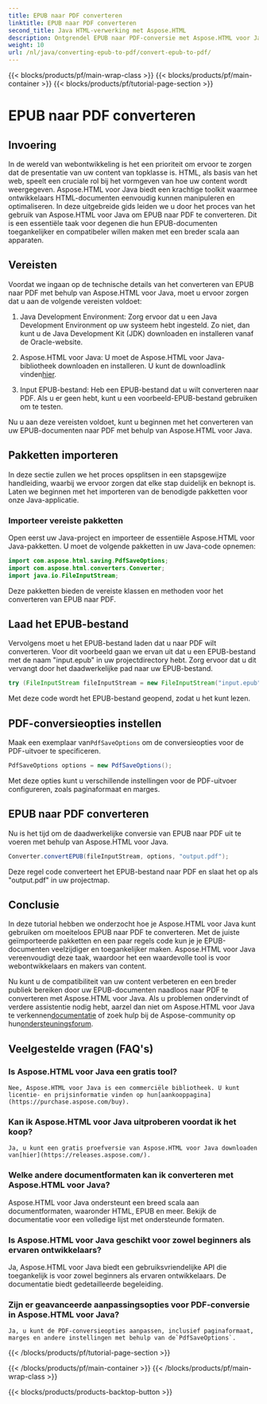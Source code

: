 ```yaml
---
title: EPUB naar PDF converteren
linktitle: EPUB naar PDF converteren
second_title: Java HTML-verwerking met Aspose.HTML
description: Ontgrendel EPUB naar PDF-conversie met Aspose.HTML voor Java, de krachtige Java-bibliotheek. Maak moeiteloos toegankelijke content.
weight: 10
url: /nl/java/converting-epub-to-pdf/convert-epub-to-pdf/
---
```


{{< blocks/products/pf/main-wrap-class >}}
{{< blocks/products/pf/main-container >}}
{{< blocks/products/pf/tutorial-page-section >}}

# EPUB naar PDF converteren

## Invoering

In de wereld van webontwikkeling is het een prioriteit om ervoor te zorgen dat de presentatie van uw content van topklasse is. HTML, als basis van het web, speelt een cruciale rol bij het vormgeven van hoe uw content wordt weergegeven. Aspose.HTML voor Java biedt een krachtige toolkit waarmee ontwikkelaars HTML-documenten eenvoudig kunnen manipuleren en optimaliseren. In deze uitgebreide gids leiden we u door het proces van het gebruik van Aspose.HTML voor Java om EPUB naar PDF te converteren. Dit is een essentiële taak voor degenen die hun EPUB-documenten toegankelijker en compatibeler willen maken met een breder scala aan apparaten.

## Vereisten

Voordat we ingaan op de technische details van het converteren van EPUB naar PDF met behulp van Aspose.HTML voor Java, moet u ervoor zorgen dat u aan de volgende vereisten voldoet:

1. Java Development Environment: Zorg ervoor dat u een Java Development Environment op uw systeem hebt ingesteld. Zo niet, dan kunt u de Java Development Kit (JDK) downloaden en installeren vanaf de Oracle-website.

2. Aspose.HTML voor Java: U moet de Aspose.HTML voor Java-bibliotheek downloaden en installeren. U kunt de downloadlink vinden[hier](https://releases.aspose.com/html/java/).

3. Input EPUB-bestand: Heb een EPUB-bestand dat u wilt converteren naar PDF. Als u er geen hebt, kunt u een voorbeeld-EPUB-bestand gebruiken om te testen.

Nu u aan deze vereisten voldoet, kunt u beginnen met het converteren van uw EPUB-documenten naar PDF met behulp van Aspose.HTML voor Java.

## Pakketten importeren

In deze sectie zullen we het proces opsplitsen in een stapsgewijze handleiding, waarbij we ervoor zorgen dat elke stap duidelijk en beknopt is. Laten we beginnen met het importeren van de benodigde pakketten voor onze Java-applicatie.

### Importeer vereiste pakketten

Open eerst uw Java-project en importeer de essentiële Aspose.HTML voor Java-pakketten. U moet de volgende pakketten in uw Java-code opnemen:

```java
import com.aspose.html.saving.PdfSaveOptions;
import com.aspose.html.converters.Converter;
import java.io.FileInputStream;
```

Deze pakketten bieden de vereiste klassen en methoden voor het converteren van EPUB naar PDF.

## Laad het EPUB-bestand

Vervolgens moet u het EPUB-bestand laden dat u naar PDF wilt converteren. Voor dit voorbeeld gaan we ervan uit dat u een EPUB-bestand met de naam "input.epub" in uw projectdirectory hebt. Zorg ervoor dat u dit vervangt door het daadwerkelijke pad naar uw EPUB-bestand.

```java
try (FileInputStream fileInputStream = new FileInputStream("input.epub")) {
```

Met deze code wordt het EPUB-bestand geopend, zodat u het kunt lezen.

## PDF-conversieopties instellen

 Maak een exemplaar van`PdfSaveOptions` om de conversieopties voor de PDF-uitvoer te specificeren.

```java
PdfSaveOptions options = new PdfSaveOptions();
```

Met deze opties kunt u verschillende instellingen voor de PDF-uitvoer configureren, zoals paginaformaat en marges.

## EPUB naar PDF converteren

Nu is het tijd om de daadwerkelijke conversie van EPUB naar PDF uit te voeren met behulp van Aspose.HTML voor Java.

```java
Converter.convertEPUB(fileInputStream, options, "output.pdf");
```

Deze regel code converteert het EPUB-bestand naar PDF en slaat het op als "output.pdf" in uw projectmap.

## Conclusie

In deze tutorial hebben we onderzocht hoe je Aspose.HTML voor Java kunt gebruiken om moeiteloos EPUB naar PDF te converteren. Met de juiste geïmporteerde pakketten en een paar regels code kun je je EPUB-documenten veelzijdiger en toegankelijker maken. Aspose.HTML voor Java vereenvoudigt deze taak, waardoor het een waardevolle tool is voor webontwikkelaars en makers van content.

 Nu kunt u de compatibiliteit van uw content verbeteren en een breder publiek bereiken door uw EPUB-documenten naadloos naar PDF te converteren met Aspose.HTML voor Java. Als u problemen ondervindt of verdere assistentie nodig hebt, aarzel dan niet om Aspose.HTML voor Java te verkennen[documentatie](https://reference.aspose.com/html/java/) of zoek hulp bij de Aspose-community op hun[ondersteuningsforum](https://forum.aspose.com/).

## Veelgestelde vragen (FAQ's)

### Is Aspose.HTML voor Java een gratis tool?
    Nee, Aspose.HTML voor Java is een commerciële bibliotheek. U kunt licentie- en prijsinformatie vinden op hun[aankooppagina](https://purchase.aspose.com/buy).

### Kan ik Aspose.HTML voor Java uitproberen voordat ik het koop?
    Ja, u kunt een gratis proefversie van Aspose.HTML voor Java downloaden van[hier](https://releases.aspose.com/).

### Welke andere documentformaten kan ik converteren met Aspose.HTML voor Java?
   Aspose.HTML voor Java ondersteunt een breed scala aan documentformaten, waaronder HTML, EPUB en meer. Bekijk de documentatie voor een volledige lijst met ondersteunde formaten.

### Is Aspose.HTML voor Java geschikt voor zowel beginners als ervaren ontwikkelaars?
   Ja, Aspose.HTML voor Java biedt een gebruiksvriendelijke API die toegankelijk is voor zowel beginners als ervaren ontwikkelaars. De documentatie biedt gedetailleerde begeleiding.

### Zijn er geavanceerde aanpassingsopties voor PDF-conversie in Aspose.HTML voor Java?
    Ja, u kunt de PDF-conversieopties aanpassen, inclusief paginaformaat, marges en andere instellingen met behulp van de`PdfSaveOptions`.
{{< /blocks/products/pf/tutorial-page-section >}}

{{< /blocks/products/pf/main-container >}}
{{< /blocks/products/pf/main-wrap-class >}}

{{< blocks/products/products-backtop-button >}}
